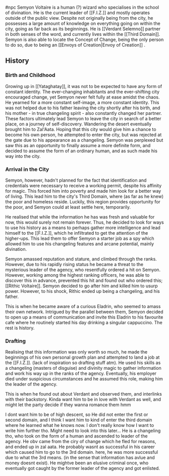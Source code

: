 #npc 
Semyon Voltaire is a human (?) wizard who specialises in the school of divination. He is the current leader of [[F.I.Z.]] and mostly operates outside of the public view. Despite not originally being from the city, he possesses a large amount of knowledge on everything going on within the city, going as far back as its beginnings. He is [[Verdant Selemno]] partner in both senses of the word, and currently lives within the [[Third Domain]]. Semyon is also able to locate the Concept of Change, being the only person to do so, due to being an [[Envoys of Creation|Envoy of Creation]]
.
## History
### Birth and Childhood
Growing up in [[Yataghatay]], it was not to be expected to have any form of constant identity. The ever-changing inhabitants and the ever-shifting city encouraged change, yet Semyon never felt fully at ease amidst the chaos. He yearned for a more constant self-image, a more constant identity. This was not helped due to his father leaving the city shortly after his birth, and his mother - in true changeling spirit - also constantly changed her partner. These factors ultimately lead Semyon to leave the city in search of a better place, on a journey of self-discovery.
Wandering the desert eventually brought him to Zal'Aata. Hoping that this city would give him a chance to become his own person, he attempted to enter the city, but was rejected at the gate due to his appearance as a changeling. Semyon was perplexed but saw this as an opportunity to finally assume a more definite form, and decided to assume the form of an ordinary human, and as such made his way into the city.
### Arrival in the City
Semyon, however, hadn't planned for the fact that identification and credentials were necessary to receive a working permit, despite his affinity for magic. This forced him into poverty and made him look for a better way of living. 
This lead him to the city's Third Domain, where (as far as he knew) the poor and homeless reside. Luckily, this region provides opportunity for the poor, and Semyon could at least settle here, temporarily.

He realised that while the information he has was fresh and valuable for now, this would surely not remain forever. Thus, he decided to look for ways to use his history as a means to perhaps gather more intelligence and lead himself to the [[F.I.Z.]], which he infiltrated to get the attention of the higher-ups. This lead them to offer Semyon a starter job as a spy which allowed him to use his changeling features and arcane potential, mainly divination.

Semyon amassed reputation and stature, and climbed through the ranks. However, due to his rapidly rising status he became a threat to the mysterious leader of the agency, who resentfully ordered a hit on Semyon. However, working among the highest ranking officers, he was able to discover this in advance, prevented this hit and found out who ordered this; [[Rithic Voltaire]]. Semyon decided to go after him and killed him to usurp power. However, to his shock, Rithic ended up being a changeling, and his father. 

This is when he became aware of a curious Eladrin, who seemed to amass their own network. Intrigued by the parallel between them, Semyon decided to open up a means of communication and invite this Eladrin to his favourite cafe where he routinely started his day drinking a singular cappuccino. The rest is history.

### Drafting
Realising that this information was only worth so much, he made the beginnings of his own personal growth plan and attempted to land a job at the [[F.I.Z.]]. (lack of inspiration so drafting stuff atm). He used his skills as a changeling (masters of disguise) and divinity magic to gather information and work his way up in the ranks of the agency. Eventually, his employer died under suspicious circumstances and he assumed this role, making him the leader of the agency.

This is when he found out about Verdant and observed them, and interlinks with their backstory. Kinda want him to be in love with Verdant as well, and might let the party decide if they wanna romance them hmm

I dont want him to be of high descent, so He did not enter the first or second domain, and I think I want him to kind of enter the third domain where he learned what he knows now. I don't really know how I want to write him further tho. Might need to look into this later... He is a changeling tho, who took on the form of a human and ascended to leader of the agency. He obv came from the ciry of change which he fled for reasons, and ended up in zal aata. He probably wasnt as successful in his career which caused him to go to the 3rd domain. here, he was more successful due to what the 3rd means. (in the sense that information has avlue and money doesnt exist). He mightve been an elusive criminal once, who eventually got caught by the former leader of the agency and got enlisted.
